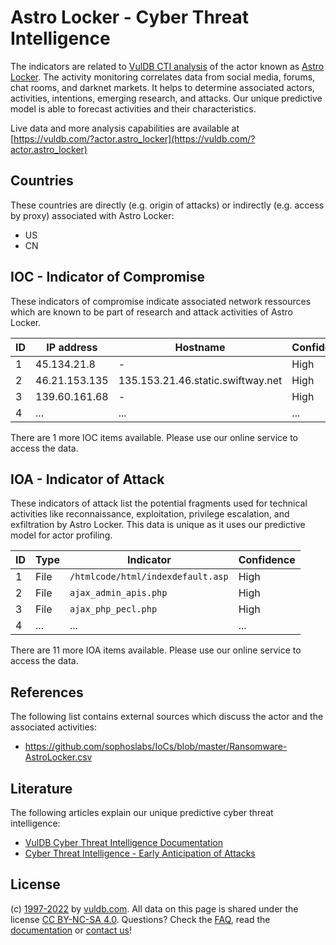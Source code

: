 # Astro Locker - Cyber Threat Intelligence

The indicators are related to [VulDB CTI analysis](https://vuldb.com/?kb.cti) of the actor known as [Astro Locker](https://vuldb.com/?actor.astro_locker). The activity monitoring correlates data from social media, forums, chat rooms, and darknet markets. It helps to determine associated actors, activities, intentions, emerging research, and attacks. Our unique predictive model is able to forecast activities and their characteristics.

Live data and more analysis capabilities are available at [https://vuldb.com/?actor.astro_locker](https://vuldb.com/?actor.astro_locker)

## Countries

These countries are directly (e.g. origin of attacks) or indirectly (e.g. access by proxy) associated with Astro Locker:

* US
* CN

## IOC - Indicator of Compromise

These indicators of compromise indicate associated network ressources which are known to be part of research and attack activities of Astro Locker.

ID | IP address | Hostname | Confidence
-- | ---------- | -------- | ----------
1 | 45.134.21.8 | - | High
2 | 46.21.153.135 | 135.153.21.46.static.swiftway.net | High
3 | 139.60.161.68 | - | High
4 | ... | ... | ...

There are 1 more IOC items available. Please use our online service to access the data.

## IOA - Indicator of Attack

These indicators of attack list the potential fragments used for technical activities like reconnaissance, exploitation, privilege escalation, and exfiltration by Astro Locker. This data is unique as it uses our predictive model for actor profiling.

ID | Type | Indicator | Confidence
-- | ---- | --------- | ----------
1 | File | `/htmlcode/html/indexdefault.asp` | High
2 | File | `ajax_admin_apis.php` | High
3 | File | `ajax_php_pecl.php` | High
4 | ... | ... | ...

There are 11 more IOA items available. Please use our online service to access the data.

## References

The following list contains external sources which discuss the actor and the associated activities:

* https://github.com/sophoslabs/IoCs/blob/master/Ransomware-AstroLocker.csv

## Literature

The following articles explain our unique predictive cyber threat intelligence:

* [VulDB Cyber Threat Intelligence Documentation](https://vuldb.com/?kb.cti)
* [Cyber Threat Intelligence - Early Anticipation of Attacks](https://www.scip.ch/en/?labs.20201022)

## License

(c) [1997-2022](https://vuldb.com/?kb.changelog) by [vuldb.com](https://vuldb.com/?kb.about). All data on this page is shared under the license [CC BY-NC-SA 4.0](https://creativecommons.org/licenses/by-nc-sa/4.0/). Questions? Check the [FAQ](https://vuldb.com/?kb.faq), read the [documentation](https://vuldb.com/?kb) or [contact us](https://vuldb.com/?contact)!
